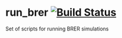 # run_brer [![Build Status](https://travis-ci.com/jmhays/run_brer.svg?token=zQbC3QZqV1zHSGhQXUTP&branch=master)](https://travis-ci.com/jmhays/run_brer)
Set of scripts for running BRER simulations
